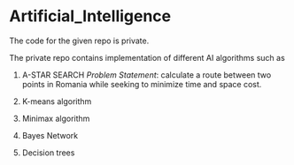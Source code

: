 # Artificial_Intelligence

The code for the given repo is private.

The private repo contains implementation of different AI algorithms such as 
1. A-STAR SEARCH
   *Problem Statement*: calculate a route between two points in Romania while seeking to minimize time and space cost. 


2. K-means algorithm
4. Minimax algorithm
5. Bayes Network
6. Decision trees

